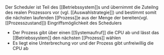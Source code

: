 Der Scheduler ist Teil des [[Betriebssystem]]s und übernimmt die Zuteilng des realen Prozessors vor (vgl. [[Auswahlstrategie]]) und bestimmt somit die nächsten laufenden [[Prozess]]e aus der Menge der bereiten(vgl. [[Prozesszustand]])
Eingriffsmöglichkeit des Schedulers 
- Der Prozess gibt über einen [[Systemaufruf]] die CPU ab und lässt das [[Betriebssystem]] den nächsten [[Prozess]] wählen
- Es liegt eine Unterbrechung vor und der Prozess gibt unfreiwillig die CPU ab
